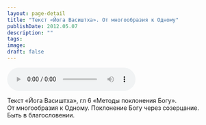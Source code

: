 ```yaml
---
layout: page-detail
title: "Текст «Йога Васиштха». От многообразия к Одному"
publishDate: 2012.05.07
description: ""
tags:
image:
draft: false
---
```


<audio title="2012.05.07 - Текст «Йога Васиштха». От многообразия к Одному.mp3" src="/upload/iblock/438/438e7f9ec6ecc0a4a6277ba7061b5eb4.mp3" controls=""></audio>

 Текст «Йога Васиштха», гл 6 «Методы поклонения Богу».  
 От многообразия к Одному. Поклонение Богу через созерцание.  
 Быть в благословении.  

  
